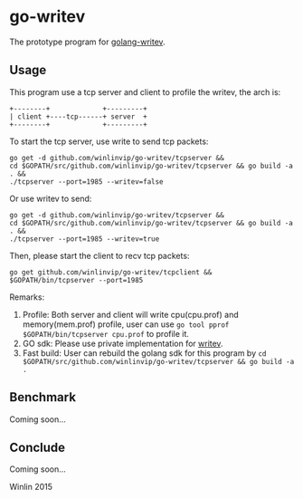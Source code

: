 # go-writev

The prototype program for [golang-writev](https://github.com/golang/go/issues/13451).

## Usage

This program use a tcp server and client to profile the writev, the arch is:
```
+--------+             +---------+
| client +----tcp------+ server  +
+--------+             +---------+
```

To start the tcp server, use write to send tcp packets:

```
go get -d github.com/winlinvip/go-writev/tcpserver && 
cd $GOPATH/src/github.com/winlinvip/go-writev/tcpserver && go build -a . &&
./tcpserver --port=1985 --writev=false
```

Or use writev to send:

```
go get -d github.com/winlinvip/go-writev/tcpserver && 
cd $GOPATH/src/github.com/winlinvip/go-writev/tcpserver && go build -a . &&
./tcpserver --port=1985 --writev=true
```

Then, please start the client to recv tcp packets:

```
go get github.com/winlinvip/go-writev/tcpclient && 
$GOPATH/bin/tcpserver --port=1985
```

Remarks:

1. Profile: Both server and client will write cpu(cpu.prof) and memory(mem.prof) profile, 
user can use `go tool pprof $GOPATH/bin/tcpserver cpu.prof` to profile it.
1. GO sdk: Please use private implementation for [writev](https://github.com/winlinvip/go/pull/1#issuecomment-165943222).
1. Fast build: User can rebuild the golang sdk for this program by `cd $GOPATH/src/github.com/winlinvip/go-writev/tcpserver && go build -a .`

## Benchmark

Coming soon...

## Conclude

Coming soon...

Winlin 2015
